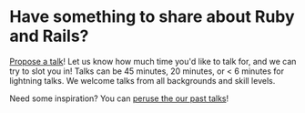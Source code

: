# Have something to share about Ruby and Rails?

[Propose a talk](https://github.com/toronto-ruby/talks/issues/new)! Let us know how much time you'd like to talk for, and we can try to slot you in! Talks can be 45 minutes, 20 minutes, or < 6 minutes for lightning talks. We welcome talks from all backgrounds and skill levels.

Need some inspiration? You can [peruse the our past talks](https://toronto-ruby.com/events/past)!
